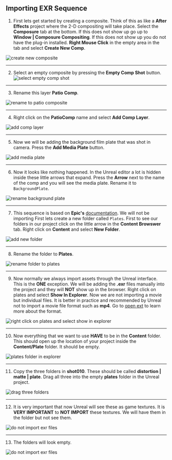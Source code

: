 ## Importing EXR Sequence 

1.  First lets get started by creating a composite.  Think of this as like a **After Effects** project where the 2-D compositing will take place. Select the **Composure** tab at the bottom.  If this does not show up go up to **Window | Composure Compositing**.  If this does not show up you do not have the plug-in installed. **Right Mouse Click** in the empty area in the tab and select **Create New Comp**. 

![create new composite](../images/newComp.jpg)

***

2.  Select an empty composite by pressing the **Empty Comp Shot** button.
![select empty comp shot](../images/emptyCompShot.jpg)

***

3. Rename this layer **Patio Comp**.

![rename to patio composite](../images/renamePatioComp.jpg)

***

4.  Right click on the **PatioComp** name and select **Add Comp Layer**.

![add comp layer](../images/addCompLayer.jpg)

***

5. Now we will be adding the background film plate that was shot in camera.  Press the **Add Media Plate** button.

![add media plate](../images/addMediaPlateLayer.jpg)

***

6. Now it looks like nothing happened.  In the Unreal editor a lot is hidden inside these little arrows that expand.  Press the **Arrow** next to the name of the comp and you will see the media plate.  Rename it to `BackgroundPlate`.

![rename background plate](../images/renameBackgroundPlate.jpg)

***

7.  This sequence is based on **Epic's** [documentation](https://docs.unrealengine.com/en-US/WorkingWithMedia/MediaFramework/HowTo/ImgMediaSource/index.html).  We will not be importing First lets create a new folder called `Plates`. First to see our folders in our project click on the little arrow in the **Content Browswer** tab.  Right click on **Content** and select **New Folder**.

![add new folder](../images/addPlateFolder.jpg)

***

8. Rename the folder to **Plates**.

![rename folder to plates](../images/renameToPlates.jpg)

***

9.  Now normally we always import assets through the Unreal interface.  This is the **ONE** exception.  We will be adding the **.exr** files manually into the project and they will **NOT** show up in the browser. Right click on plates and select **Show In Explorer**. Now we are not importing a movie but individual files.  It is better in practice and recommended by Unreal not to import a movie file format such as **mp4**.  Go to [open ext](https://en.wikipedia.org/wiki/OpenEXR) to learn more about the format.

![right click on plates and select show in explorer](../images/showPlatesInExplorer.jpg)

*** 

10. Now everything that we want to use **HAVE** to be in the **Content** folder.  This should open up the location of your project inside the **Content/Plate** folder.  It should be empty.

![plates folder in explorer](../images/platesInExplorer.jpg)

***

11. Copy the three folders in **shot010**.  These should be called **distortion | matte | plate**.  Drag all three into the empty **plates** folder in the Unreal project.

![drag three folders](../images/copyThreeExrFolders.jpg)

***

12. It is very important that now Unreal will see these as game textures.  It is **VERY IMPORTANT** to **NOT IMPORT** these textures.  We will have them in the folder but not see them.

![do not import exr files](../images/copyThreeExrFolders.jpg)

***

13.  The folders will look empty.

![do not import exr files](../images/foldersLookEmpty.jpg)


